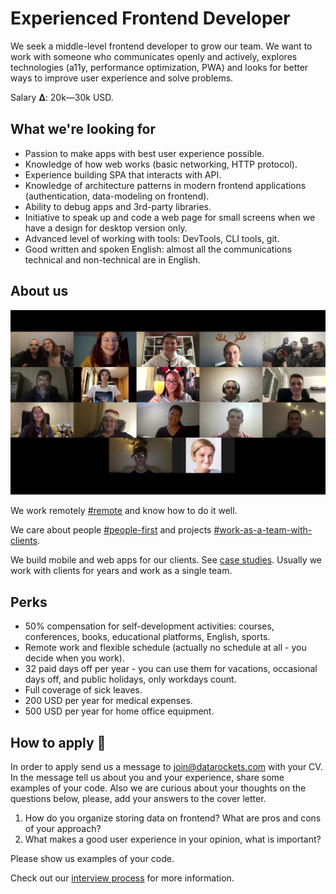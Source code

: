 # Experienced Frontend Developer

We seek a middle-level frontend developer to grow our team. We want to work with someone who communicates openly and actively, explores technologies (a11y, performance optimization, PWA) and looks for better ways to improve user experience and solve problems.

Salary 𝚫: 20k—30k USD.


## What we're looking for

- Passion to make apps with best user experience possible.
- Knowledge of how web works (basic networking, HTTP protocol).
- Experience building SPA that interacts with API.
- Knowledge of architecture patterns in modern frontend applications (authentication, data-modeling on frontend).
- Ability to debug apps and 3rd-party libraries.
- Initiative to speak up and code a web page for small screens when we have a design for desktop version only.
- Advanced level of working with tools: DevTools, CLI tools, git.
- Good written and spoken English: almost all the communications technical and non-technical are in English.

## About us

[![datarockets team](https://github.com/datarockets/career/blob/master/images/photo%20from%20New%20Year%20party.3.jpg)](https://www.instagram.com/datarockets/)

We work remotely [#remote](https://github.com/datarockets/career#remote) and know how to do it well.

We care about people [#people-first](https://github.com/datarockets/career#people-first) and projects [#work-as-a-team-with-clients](https://github.com/datarockets/career#work-as-a-team-with-clients).

We build mobile and web apps for our clients. See [case studies](https://datarockets.com/case-studies/). Usually we work with clients for years and work as a single team.

## Perks

- 50% compensation for self-development activities: courses, conferences, books, educational platforms, English, sports.
- Remote work and flexible schedule (actually no schedule at all - you decide when you work).
- 32 paid days off per year - you can use them for vacations, occasional days off, and public holidays, only workdays count.
- Full coverage of sick leaves.
- 200 USD per year for medical expenses.
- 500 USD per year for home office equipment.

## How to apply 💌

In order to apply send us a message to [join@datarockets.com](mailto:join@datarockets.com) with your CV. In the message tell us about you and your experience, share some examples of your code. Also we are curious about your thoughts on the questions below, please, add your answers to the cover letter.

1. How do you organize storing data on frontend? What are pros and cons of your approach?
2. What makes a good user experience in your opinion, what is important?

Please show us examples of your code.

Check out our [interview process](https://github.com/datarockets/career#interview-process) for more information.
